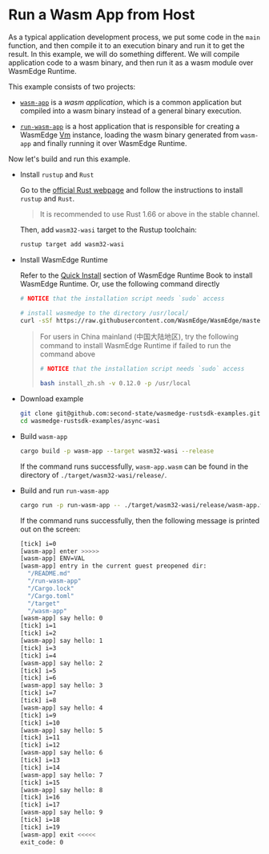 # Run a Wasm App from Host

As a typical application development process, we put some code in the `main` function, and then compile it to an execution binary and run it to get the result. In this example, we will do something different. We will compile application code to a wasm binary, and then run it as a wasm module over WasmEdge Runtime.

This example consists of two projects:

- [`wasm-app`](wasm-app) is a *wasm application*, which is a common application but compiled into a wasm binary instead of a general binary execution.

- [`run-wasm-app`](run-wasm-app) is a host application that is responsible for creating a WasmEdge [Vm](https://wasmedge.github.io/WasmEdge/wasmedge_sdk/struct.Vm.html) instance, loading the wasm binary generated from `wasm-app` and finally running it over WasmEdge Runtime.

Now let's build and run this example.

- Install `rustup` and `Rust`

  Go to the [official Rust webpage](https://www.rust-lang.org/tools/install) and follow the instructions to install `rustup` and `Rust`.

  > It is recommended to use Rust 1.66 or above in the stable channel.

  Then, add `wasm32-wasi` target to the Rustup toolchain:

  ```bash
  rustup target add wasm32-wasi
  ```

- Install WasmEdge Runtime

  Refer to the [Quick Install](https://wasmedge.org/book/en/quick_start/install.html#quick-install) section of WasmEdge Runtime Book to install WasmEdge Runtime. Or, use the following command directly

  ```bash
  # NOTICE that the installation script needs `sudo` access

  # install wasmedge to the directory /usr/local/
  curl -sSf https://raw.githubusercontent.com/WasmEdge/WasmEdge/master/utils/install.sh | bash -s -- -v 0.12.0 -p /usr/local
  ```

  > For users in China mainland (中国大陆地区), try the following command to install WasmEdge Runtime if failed to run the command above
  >
  > ```bash
  > # NOTICE that the installation script needs `sudo` access
  >
  > bash install_zh.sh -v 0.12.0 -p /usr/local
  > ```

- Download example

  ```bash
  git clone git@github.com:second-state/wasmedge-rustsdk-examples.git
  cd wasmedge-rustsdk-examples/async-wasi
  ```

- Build `wasm-app`

  ```bash
  cargo build -p wasm-app --target wasm32-wasi --release
  ```

  If the command runs successfully, `wasm-app.wasm` can be found in the directory of `./target/wasm32-wasi/release/`.

- Build and run `run-wasm-app`

  ```bash
  cargo run -p run-wasm-app -- ./target/wasm32-wasi/release/wasm-app.wasm
  ```

  If the command runs successfully, then the following message is printed out on the screen:

  ```bash
  [tick] i=0
  [wasm-app] enter >>>>>
  [wasm-app] ENV=VAL
  [wasm-app] entry in the current guest preopened dir:
    "/README.md"
    "/run-wasm-app"
    "/Cargo.lock"
    "/Cargo.toml"
    "/target"
    "/wasm-app"
  [wasm-app] say hello: 0
  [tick] i=1
  [tick] i=2
  [wasm-app] say hello: 1
  [tick] i=3
  [tick] i=4
  [wasm-app] say hello: 2
  [tick] i=5
  [tick] i=6
  [wasm-app] say hello: 3
  [tick] i=7
  [tick] i=8
  [wasm-app] say hello: 4
  [tick] i=9
  [tick] i=10
  [wasm-app] say hello: 5
  [tick] i=11
  [tick] i=12
  [wasm-app] say hello: 6
  [tick] i=13
  [tick] i=14
  [wasm-app] say hello: 7
  [tick] i=15
  [wasm-app] say hello: 8
  [tick] i=16
  [tick] i=17
  [wasm-app] say hello: 9
  [tick] i=18
  [tick] i=19
  [wasm-app] exit <<<<<
  exit_code: 0
  ```
